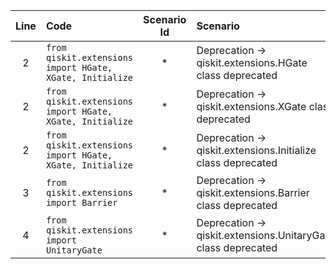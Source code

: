 | Line | Code | Scenario Id | Scenario | Artifact | Refactoring |
| :-: | :- | :-: | :- | :- | :- |
| 2 | `from qiskit.extensions import HGate, XGate, Initialize` | * | Deprecation -> qiskit.extensions.HGate class deprecated | qiskit.extensions.HGate | `from qiskit.circuit.library import HGate` |
| 2 | `from qiskit.extensions import HGate, XGate, Initialize` | * | Deprecation -> qiskit.extensions.XGate class deprecated | qiskit.extensions.XGate | `from qiskit.circuit.library import XGate` |
| 2 | `from qiskit.extensions import HGate, XGate, Initialize` | * | Deprecation -> qiskit.extensions.Initialize class deprecated | qiskit.extensions.Initialize | `from qiskit.circuit.library import Initialize` |
| 3 | `from qiskit.extensions import Barrier` | * | Deprecation -> qiskit.extensions.Barrier class deprecated | qiskit.extensions.Barrier | `from qiskit.circuit import Barrier` |
| 4 | `from qiskit.extensions import UnitaryGate` | * | Deprecation -> qiskit.extensions.UnitaryGate class deprecated | qiskit.extensions.UnitaryGate | `from qiskit.circuit.library import UnitaryGate` |